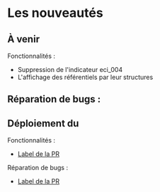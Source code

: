 # Les nouveautés

## À venir

Fonctionnalités :
- Suppression de l'indicateur eci_004
- L'affichage des référentiels par leur structures

Réparation de bugs :
-

## Déploiement du

Fonctionnalités :
  - [Label de la PR](lien-vers-la-PR)

Réparation de bugs :
  - [Label de la PR](lien-vers-la-PR)
